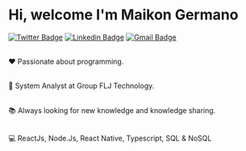 # Hi, welcome I'm Maikon Germano


[![Twitter Badge](https://img.shields.io/badge/-@maikongermano-5C73F2?style=flat-square&labelColor=5C73F2&logo=twitter&logoColor=white&link=https://twitter.com/maikongermano)](https://twitter.com/maikongermano) 
[![Linkedin Badge](https://img.shields.io/badge/-Maikon%20Germano-5C73F2?style=flat-square&logo=Linkedin&logoColor=white&link=https://www.linkedin.com/in/maikongermano/)](https://www.linkedin.com/in/maikongermano/) 
[![Gmail Badge](https://img.shields.io/badge/-maikongermano840@gmail.com-5C73F2?style=flat-square&logo=Gmail&logoColor=white&link=mailto:maikongermano840@gmail.com)](mailto:maikongermano840@gmail.com)

<br/> :heart: Passionate about programming.

<br/> :office: System Analyst at Group FLJ Technology.

<br/> :books: Always looking for new knowledge and knowledge sharing.

<br/> :computer: ReactJs, Node.Js, React Native, Typescript,
SQL & NoSQL
